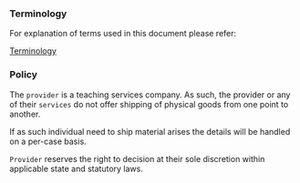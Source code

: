 ### Terminology
For explanation of terms used in this document please refer:

[Terminology](../common/terminology.md)


### Policy
The `provider` is a teaching services company.
As such, the provider or any of their `services` do not offer
shipping of physical goods from one point to another.

If as such individual need to ship material arises the details
will be handled on a per-case basis.

`Provider` reserves the right to decision at their sole discretion 
within applicable state and statutory laws.
